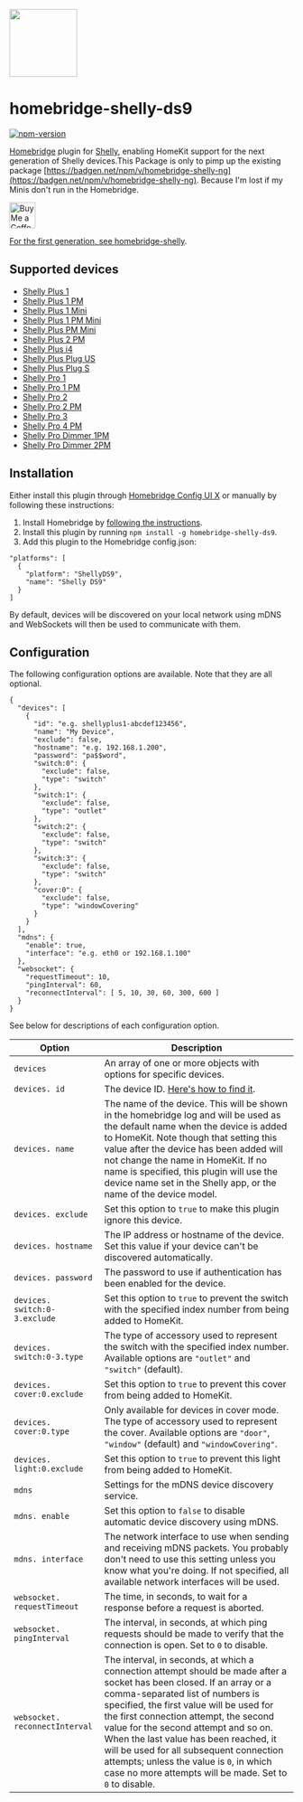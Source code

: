 <a href="https://github.com/cubi1337/homebridge-shelly-ng"><img src="homebridge-shelly-ng.png" height="120"></a>

# homebridge-shelly-ds9
[![npm-version](https://badgen.net/npm/v/homebridge-shelly-ds9)](https://www.npmjs.com/package/homebridge-shelly-ds9)

[Homebridge](https://homebridge.io) plugin for [Shelly](https://shelly.cloud),
enabling HomeKit support for the next generation of Shelly devices.This Package is only to pimp up the existing package [https://badgen.net/npm/v/homebridge-shelly-ng](https://badgen.net/npm/v/homebridge-shelly-ng). Because I'm lost if my Minis don't run in the Homebridge.

<a href='https://ko-fi.com/cubi1337' target='_blank'><img height='35' style='border:0px;height:46px;' src='https://az743702.vo.msecnd.net/cdn/kofi3.png?v=0' border='0' alt='Buy Me a Coffee at ko-fi.com' />


For the first generation, see [homebridge-shelly](https://github.com/alexryd/homebridge-shelly).

## Supported devices

* [Shelly Plus 1](https://kb.shelly.cloud/knowledge-base/shelly-plus-1)
* [Shelly Plus 1 PM](https://kb.shelly.cloud/knowledge-base/shelly-plus-1pm)
* [Shelly Plus 1 Mini](https://kb.shelly.cloud/knowledge-base/shelly-plus-1-mini)
* [Shelly Plus 1 PM Mini](https://kb.shelly.cloud/knowledge-base/shelly-plus-1pm-mini)
* [Shelly Plus PM Mini](https://kb.shelly.cloud/knowledge-base/shelly-plus-pm-mini)
* [Shelly Plus 2 PM](https://kb.shelly.cloud/knowledge-base/shelly-plus-2pm)
* [Shelly Plus i4](https://kb.shelly.cloud/knowledge-base/shelly-plus-i4)
* [Shelly Plus Plug US](https://kb.shelly.cloud/knowledge-base/shelly-plus-plug-us)
* [Shelly Plus Plug S](https://kb.shelly.cloud/knowledge-base/shelly-plus-plug-s-1)
* [Shelly Pro 1](https://kb.shelly.cloud/knowledge-base/shelly-pro-1)
* [Shelly Pro 1 PM](https://kb.shelly.cloud/knowledge-base/shelly-pro-1pm)
* [Shelly Pro 2](https://kb.shelly.cloud/knowledge-base/shelly-pro-2)
* [Shelly Pro 2 PM](https://kb.shelly.cloud/knowledge-base/shelly-pro-2pm)
* [Shelly Pro 3](https://kb.shelly.cloud/knowledge-base/shelly-pro-3-v1)
* [Shelly Pro 4 PM](https://kb.shelly.cloud/knowledge-base/shelly-pro-4pm)
* [Shelly Pro Dimmer 1PM](https://kb.shelly.cloud/knowledge-base/shelly-pro-dimmer-1pm)
* [Shelly Pro Dimmer 2PM](https://kb.shelly.cloud/knowledge-base/shelly-pro-dimmer-2pm)

## Installation

Either install this plugin through [Homebridge Config UI X](https://github.com/oznu/homebridge-config-ui-x)
or manually by following these instructions:

1. Install Homebridge by [following the instructions](https://github.com/homebridge/homebridge/wiki).
2. Install this plugin by running `npm install -g homebridge-shelly-ds9`.
3. Add this plugin to the Homebridge config.json:
  ```
  "platforms": [
    {
      "platform": "ShellyDS9",
      "name": "Shelly DS9"
    }
  ]
  ```

By default, devices will be discovered on your local network using mDNS and
WebSockets will then be used to communicate with them.

## Configuration

The following configuration options are available. Note that they are all optional.

```
{
  "devices": [
    {
      "id": "e.g. shellyplus1-abcdef123456",
      "name": "My Device",
      "exclude": false,
      "hostname": "e.g. 192.168.1.200",
      "password": "pa$$word",
      "switch:0": {
        "exclude": false,
        "type": "switch"
      },
      "switch:1": {
        "exclude": false,
        "type": "outlet"
      },
      "switch:2": {
        "exclude": false,
        "type": "switch"
      },
      "switch:3": {
        "exclude": false,
        "type": "switch"
      },
      "cover:0": {
        "exclude": false,
        "type": "windowCovering"
      }
    }
  ],
  "mdns": {
    "enable": true,
    "interface": "e.g. eth0 or 192.168.1.100"
  },
  "websocket": {
    "requestTimeout": 10,
    "pingInterval": 60,
    "reconnectInterval": [ 5, 10, 30, 60, 300, 600 ]
  }
}
```

See below for descriptions of each configuration option.

| Option                          | Description |
| ---                             | ---         |
| `devices`                       | An array of one or more objects with options for specific devices. |
| `devices. id`                   | The device ID. [Here's how to find it](https://github.com/alexryd/homebridge-shelly-ng/wiki/Finding-a-device-ID). |
| `devices. name`                 | The name of the device. This will be shown in the homebridge log and will be used as the default name when the device is added to HomeKit. Note though that setting this value after the device has been added will not change the name in HomeKit. If no name is specified, this plugin will use the device name set in the Shelly app, or the name of the device model. |
| `devices. exclude`              | Set this option to `true` to make this plugin ignore this device. |
| `devices. hostname`             | The IP address or hostname of the device. Set this value if your device can't be discovered automatically. |
| `devices. password`             | The password to use if authentication has been enabled for the device. |
| `devices. switch:0-3.exclude`   | Set this option to `true` to prevent the switch with the specified index number from being added to HomeKit. |
| `devices. switch:0-3.type`      | The type of accessory used to represent the switch with the specified index number. Available options are `"outlet"` and `"switch"` (default).
| `devices. cover:0.exclude`      | Set this option to `true` to prevent this cover from being added to HomeKit. |
| `devices. cover:0.type`         | Only available for devices in cover mode. The type of accessory used to represent the cover. Available options are `"door"`, `"window"` (default) and `"windowCovering"`.
| `devices. light:0.exclude`      | Set this option to `true` to prevent this light from being added to HomeKit. |
| `mdns`                          | Settings for the mDNS device discovery service. |
| `mdns. enable`                  | Set this option to `false` to disable automatic device discovery using mDNS. |
| `mdns. interface`               | The network interface to use when sending and receiving mDNS packets. You probably don't need to use this setting unless you know what you're doing. If not specified, all available network interfaces will be used. |
| `websocket. requestTimeout`     | The time, in seconds, to wait for a response before a request is aborted. |
| `websocket. pingInterval`       | The interval, in seconds, at which ping requests should be made to verify that the connection is open. Set to `0` to disable. |
| `websocket. reconnectInterval`  | The interval, in seconds, at which a connection attempt should be made after a socket has been closed. If an array or a comma-separated list of numbers is specified, the first value will be used for the first connection attempt, the second value for the second attempt and so on. When the last value has been reached, it will be used for all subsequent connection attempts; unless the value is `0`, in which case no more attempts will be made. Set to `0` to disable. |
